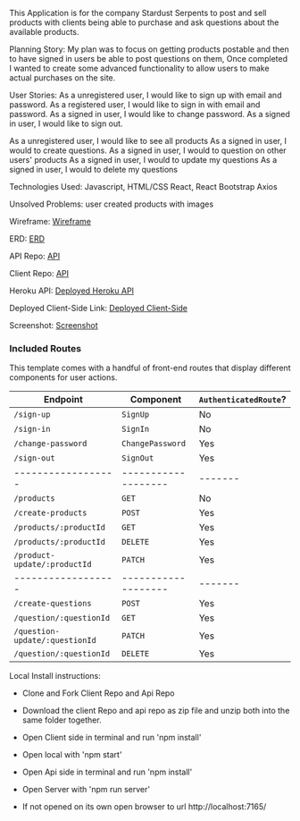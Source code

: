 This Application is for the company Stardust Serpents to post and sell products with clients being able to purchase and ask questions about the available products.

Planning Story: My plan was to focus on getting products postable and then to have signed in users be able to post questions on them,  Once completed I wanted to create some advanced functionality to allow users to make actual purchases on the site.

User Stories:
As a unregistered user, I would like to sign up with email and password.
As a registered user, I would like to sign in with email and password.
As a signed in user, I would like to change password.
As a signed in user, I would like to sign out.

As a unregistered user, I would like to see all products
As a signed in user, I would to create questions.
As a signed in user, I would to question on other users' products
As a signed in user, I would to update my questions
As a signed in user, I would to delete my questions

Technologies Used: 
Javascript, HTML/CSS
React, React Bootstrap
Axios

Unsolved Problems: user created products with images

Wireframe: [Wireframe](https://i.imgur.com/bUCFV2h.jpg)

ERD: [ERD](https://i.imgur.com/baqw863.jpg)

API Repo: [API](https://alexkjones.github.io/Stardust-Serpents-API/)

Client Repo: [API](https://github.com/AlexKJones/Stardust-Serpents-Client)

Heroku API: [Deployed Heroku API](https://dashboard.heroku.com/apps/secret-mountain-85824)

Deployed Client-Side Link: [Deployed Client-Side](https://alexkjones.github.io/Stardust-Serpents-Client/#/)

Screenshot: [Screenshot](https://i.imgur.com/4Bk5x9h.png)

### Included Routes

This template comes with a handful of front-end routes that display
different components for user actions.

| Endpoint         | Component | `AuthenticatedRoute`? |
|------------------|-------------------|-------|
| `/sign-up`       | `SignUp`    | No |
| `/sign-in`       | `SignIn`    | No |
| `/change-password` | `ChangePassword`  | Yes |
| `/sign-out`        | `SignOut`   | Yes |
|------------------|-------------------|-------|
| `/products`       | `GET`    | No |
| `/create-products`       | `POST`    | Yes |
| `/products/:productId` | `GET`  | Yes |
| `/products/:productId` | `DELETE`  | Yes |
| `/product-update/:productId`        | `PATCH`   | Yes |
|------------------|-------------------|-------|
| `/create-questions`       | `POST`    | Yes |
| `/question/:questionId`       | `GET`    | Yes |
| `/question-update/:questionId` | `PATCH`  | Yes |
| `/question/:questionId`        | `DELETE`   | Yes |

Local Install instructions:
- Clone and Fork Client Repo and Api Repo

- Download the client Repo and api repo as zip file and unzip both into the same folder together.

- Open Client side in terminal and run 'npm install'

- Open local with 'npm start'

- Open Api side in terminal and run 'npm install'

- Open Server with 'npm run server'

- If not opened on its own open browser to url http://localhost:7165/
